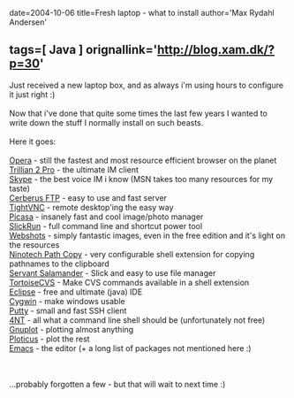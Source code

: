 date=2004-10-06
title=Fresh laptop - what to install
author='Max Rydahl Andersen'

tags=[ Java ]
orignallink='http://blog.xam.dk/?p=30'
---
<div><p>Just received a new laptop box, and as always i'm using hours to configure it just right :)<br><br>
Now that i've done that quite some times the last few years I wanted to write down the stuff I normally install on such beasts.<br><br>
Here it goes:<br><br><a href="http://www.opera.com">Opera</a> - still the fastest and most resource efficient browser on the planet<br><a href="http://www.ceruleanstudios.com" title="Trillian">Trillian 2 Pro</a> - the ultimate IM client<br><a href="http://www.skype.com">Skype</a> - the best voice IM i know (MSN takes too many resources for my taste)<br><a href="http://www.cerberusftp.com">Cerberus FTP</a> - easy to use and fast server<br><a href="http://www.tightvnc.com">TightVNC</a> - remote desktop'ing the easy way<br><a href="http://www.picasa.com">Picasa</a> - insanely fast and cool image/photo manager<br><a href="http://bayden.com/SlickRun/">SlickRun</a> - full command line and shortcut power tool<br><a href="http://www.webshots.com">Webshots</a> - simply fantastic images, even in the free edition and it's light on the resources<br><a href="http://home.worldonline.dk/ninotech/freeutil.htm#pathcopy">Ninotech Path Copy</a> - very configurable shell extension for copying pathnames to the clipboard<br><a href="http://www.altap.cz/">Servant Salamander</a> - Slick and easy to use file manager<br><a href="https://www.tortoisecvs.org/">TortoiseCVS</a> - Make CVS commands available in a shell extension <br><a href="http://www.eclipse.org">Eclipse</a> - free and ultimate (java) IDE<br><a href="http://www.cygwin.com">Cygwin</a> - make windows usable<br><a href="http://www.chiark.greenend.org.uk/~sgtatham/putty/">Putty</a> - small and fast SSH client<br><a href="http://www.jpsoft.com/products.htm">4NT</a> - all what a command line shell should be (unfortunately not free)<br><a href="http://www.gnuplot.info/">Gnuplot</a> - plotting almost anything<br><a href="http://ploticus.sourceforge.net/doc/welcome.html">Ploticus</a> - plot the rest<br><a href="http://www.gnu.org/software/emacs/emacs.html">Emacs</a> - the editor (+ a long list of packages not mentioned here :)<br><br><br>

...probably forgotten a few - but that will wait to next time :)</p></div>
